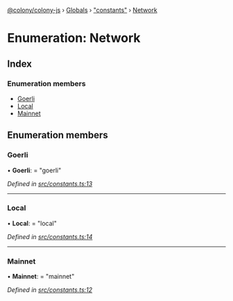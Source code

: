 [@colony/colony-js](../README.md) › [Globals](../globals.md) › ["constants"](../modules/_constants_.md) › [Network](_constants_.network.md)

# Enumeration: Network

## Index

### Enumeration members

* [Goerli](_constants_.network.md#goerli)
* [Local](_constants_.network.md#local)
* [Mainnet](_constants_.network.md#mainnet)

## Enumeration members

###  Goerli

• **Goerli**: = "goerli"

*Defined in [src/constants.ts:13](https://github.com/JoinColony/colonyJS/blob/8037c41/src/constants.ts#L13)*

___

###  Local

• **Local**: = "local"

*Defined in [src/constants.ts:14](https://github.com/JoinColony/colonyJS/blob/8037c41/src/constants.ts#L14)*

___

###  Mainnet

• **Mainnet**: = "mainnet"

*Defined in [src/constants.ts:12](https://github.com/JoinColony/colonyJS/blob/8037c41/src/constants.ts#L12)*
